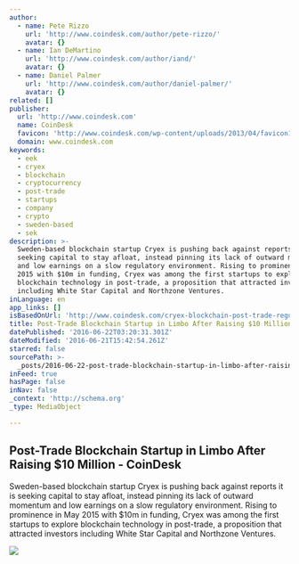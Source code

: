 ```yaml
---
author:
  - name: Pete Rizzo
    url: 'http://www.coindesk.com/author/pete-rizzo/'
    avatar: {}
  - name: Ian DeMartino
    url: 'http://www.coindesk.com/author/iand/'
    avatar: {}
  - name: Daniel Palmer
    url: 'http://www.coindesk.com/author/daniel-palmer/'
    avatar: {}
related: []
publisher:
  url: 'http://www.coindesk.com'
  name: CoinDesk
  favicon: 'http://www.coindesk.com/wp-content/uploads/2013/04/favicon1.ico?b6542b'
  domain: www.coindesk.com
keywords:
  - eek
  - cryex
  - blockchain
  - cryptocurrency
  - post-trade
  - startups
  - company
  - crypto
  - sweden-based
  - sek
description: >-
  Sweden-based blockchain startup Cryex is pushing back against reports it is
  seeking capital to stay afloat, instead pinning its lack of outward momentum
  and low earnings on a slow regulatory environment. Rising to prominence in May
  2015 with $10m in funding, Cryex was among the first startups to explore
  blockchain technology in post-trade, a proposition that attracted investors
  including White Star Capital and Northzone Ventures.
inLanguage: en
app_links: []
isBasedOnUrl: 'http://www.coindesk.com/cryex-blockchain-post-trade-regulation/'
title: Post-Trade Blockchain Startup in Limbo After Raising $10 Million - CoinDesk
datePublished: '2016-06-22T03:20:31.301Z'
dateModified: '2016-06-21T15:42:54.261Z'
starred: false
sourcePath: >-
  _posts/2016-06-22-post-trade-blockchain-startup-in-limbo-after-raising-dollar10-mil.md
inFeed: true
hasPage: false
inNav: false
_context: 'http://schema.org'
_type: MediaObject

---
```

<article style=""><h1>Post-Trade Blockchain Startup in Limbo After Raising $10 Million - CoinDesk</h1><p>Sweden-based blockchain startup Cryex is pushing back against reports it is seeking capital to stay afloat, instead pinning its lack of outward momentum and low earnings on a slow regulatory environment. Rising to prominence in May 2015 with $10m in funding, Cryex was among the first startups to explore blockchain technology in post-trade, a proposition that attracted investors including White Star Capital and Northzone Ventures.</p><img src="http://media.coindesk.com/2016/06/Screen-Shot-2016-06-21-at-8.38.53-AM-e1466517800739.png" /></article>